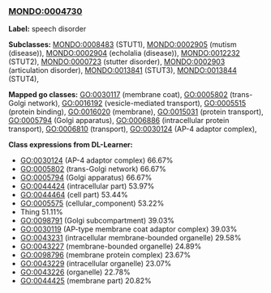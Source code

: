 
### [MONDO:0004730](http://purl.obolibrary.org/obo/MONDO_0004730)
**Label:** speech disorder

**Subclasses:** [MONDO:0008483](http://purl.obolibrary.org/obo/MONDO_0008483) (STUT1), [MONDO:0002905](http://purl.obolibrary.org/obo/MONDO_0002905) (mutism (disease)), [MONDO:0002904](http://purl.obolibrary.org/obo/MONDO_0002904) (echolalia (disease)), [MONDO:0012232](http://purl.obolibrary.org/obo/MONDO_0012232) (STUT2), [MONDO:0000723](http://purl.obolibrary.org/obo/MONDO_0000723) (stutter disorder), [MONDO:0002903](http://purl.obolibrary.org/obo/MONDO_0002903) (articulation disorder), [MONDO:0013841](http://purl.obolibrary.org/obo/MONDO_0013841) (STUT3), [MONDO:0013844](http://purl.obolibrary.org/obo/MONDO_0013844) (STUT4), 

**Mapped go classes:** [GO:0030117](http://purl.obolibrary.org/obo/GO_0030117) (membrane coat), [GO:0005802](http://purl.obolibrary.org/obo/GO_0005802) (trans-Golgi network), [GO:0016192](http://purl.obolibrary.org/obo/GO_0016192) (vesicle-mediated transport), [GO:0005515](http://purl.obolibrary.org/obo/GO_0005515) (protein binding), [GO:0016020](http://purl.obolibrary.org/obo/GO_0016020) (membrane), [GO:0015031](http://purl.obolibrary.org/obo/GO_0015031) (protein transport), [GO:0005794](http://purl.obolibrary.org/obo/GO_0005794) (Golgi apparatus), [GO:0006886](http://purl.obolibrary.org/obo/GO_0006886) (intracellular protein transport), [GO:0006810](http://purl.obolibrary.org/obo/GO_0006810) (transport), [GO:0030124](http://purl.obolibrary.org/obo/GO_0030124) (AP-4 adaptor complex), 

**Class expressions from DL-Learner:**

- [GO:0030124](http://purl.obolibrary.org/obo/GO_0030124) (AP-4 adaptor complex) 66.67%
- [GO:0005802](http://purl.obolibrary.org/obo/GO_0005802) (trans-Golgi network) 66.67%
- [GO:0005794](http://purl.obolibrary.org/obo/GO_0005794) (Golgi apparatus) 66.67%
- [GO:0044424](http://purl.obolibrary.org/obo/GO_0044424) (intracellular part) 53.97%
- [GO:0044464](http://purl.obolibrary.org/obo/GO_0044464) (cell part) 53.44%
- [GO:0005575](http://purl.obolibrary.org/obo/GO_0005575) (cellular_component) 53.22%
- Thing 51.11%
- [GO:0098791](http://purl.obolibrary.org/obo/GO_0098791) (Golgi subcompartment) 39.03%
- [GO:0030119](http://purl.obolibrary.org/obo/GO_0030119) (AP-type membrane coat adaptor complex) 39.03%
- [GO:0043231](http://purl.obolibrary.org/obo/GO_0043231) (intracellular membrane-bounded organelle) 29.58%
- [GO:0043227](http://purl.obolibrary.org/obo/GO_0043227) (membrane-bounded organelle) 24.89%
- [GO:0098796](http://purl.obolibrary.org/obo/GO_0098796) (membrane protein complex) 23.67%
- [GO:0043229](http://purl.obolibrary.org/obo/GO_0043229) (intracellular organelle) 23.07%
- [GO:0043226](http://purl.obolibrary.org/obo/GO_0043226) (organelle) 22.78%
- [GO:0044425](http://purl.obolibrary.org/obo/GO_0044425) (membrane part) 20.82%


